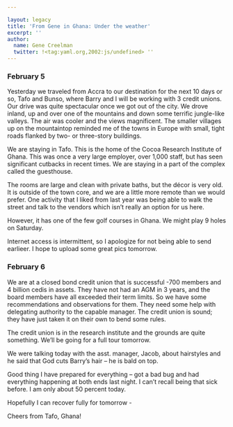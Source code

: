 ```yaml
---

layout: legacy
title: 'From Gene in Ghana: Under the weather'
excerpt: ''
author:
  name: Gene Creelman
  twitter: !<tag:yaml.org,2002:js/undefined> ''
---
```


<h3>February 5</h3>
<p>Yesterday we traveled from Accra to our destination for the next 10 days or so, Tafo and Bunso, where Barry and I will be working with 3 credit unions. Our drive was quite spectacular once we got out of the city. We drove inland, up and over one of the mountains and down some terrific jungle-like valleys. The air was cooler and the views magnificent. The smaller villages up on the mountaintop reminded me of the towns in Europe with small, tight roads flanked by two- or three-story buildings.</p>
<p>We are staying in Tafo. This is the home of the Cocoa Research Institute of Ghana. This was once a very large employer, over 1,000 staff, but has seen significant cutbacks in recent times. We are staying in a part of the complex called the guesthouse.</p>
<p>The rooms are large and clean with private baths, but the décor is very old. It is outside of the town core, and we are a little more remote than we would prefer. One activity that I liked from last year was being able to walk the street and talk to the vendors which isn’t really an option for us here.</p>
<p>However, it has one of the few golf courses in Ghana. We might play 9 holes on Saturday.</p>
<p>Internet access is intermittent, so I apologize for not being able to send earlieer. I hope to upload some great pics tomorrow.</p>
<h3>February 6</h3>
<p>We are at a closed bond credit union that is successful -700 members and 4 billion cedis in assets.  They have not had an <span class="caps">AGM</span> in 3 years, and the board members have all exceeded their term limits.  So we have some recommendations and observations for them. They need some help with delegating authority to the capable manager.  The credit union is sound; they have just taken it on their own to bend some rules.</p>
<p>The credit union is in the research institute and the grounds are quite something.  We&#8217;ll be going for a full tour tomorrow.</p>
<p>We were talking today with the asst. manager, Jacob, about hairstyles and he said that God cuts Barry&#8217;s hair &#8211; he is bald on top.</p>
<p>Good thing I have prepared for everything &#8211; got a bad bug and had everything happening at both ends last night. I can&#8217;t recall being that sick before. I am only about 50 percent today.</p>
<p>Hopefully I can recover fully for tomorrow -</p>
<p>Cheers from Tafo, Ghana!</p>